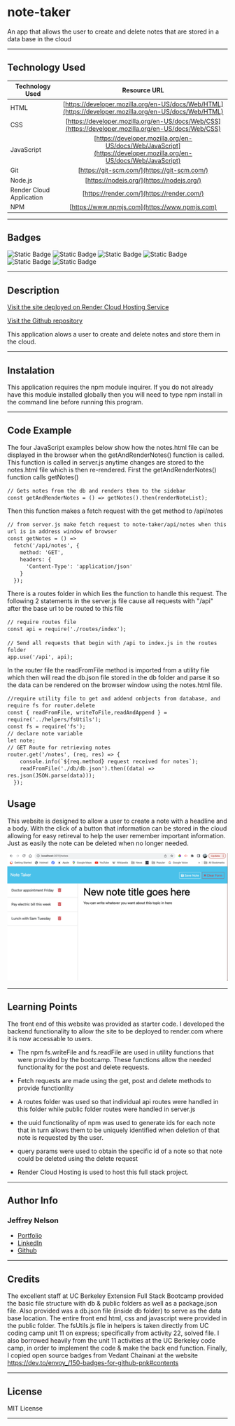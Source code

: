 # note-taker
An app that allows the user to create and delete notes that are stored in a data base in the cloud

---

## Technology Used 

| Technology Used         | Resource URL           | 
| ------------- |:-------------:| 
| HTML    | [https://developer.mozilla.org/en-US/docs/Web/HTML](https://developer.mozilla.org/en-US/docs/Web/HTML) | 
| CSS     | [https://developer.mozilla.org/en-US/docs/Web/CSS](https://developer.mozilla.org/en-US/docs/Web/CSS)      |
| JavaScript     | [https://developer.mozilla.org/en-US/docs/Web/JavaScript](https://developer.mozilla.org/en-US/docs/Web/JavaScript)      |   
| Git | [https://git-scm.com/](https://git-scm.com/)     |    
| Node.js | [https://nodejs.org/](https://nodejs.org/)     |
| Render Cloud Application | [https://render.com/](https://render.com/)  |
| NPM | [https://www.npmjs.com](https://www.npmjs.com)   |

---

## Badges
![Static Badge](https://img.shields.io/badge/HTML5-E34F26?style=for-the-badge&logo=html5&logoColor=white)
![Static Badge](https://img.shields.io/badge/CSS3-1572B6?style=for-the-badge&logo=css3&logoColor=white)
![Static Badge](https://img.shields.io/badge/JavaScript-323330?style=for-the-badge&logo=javascript&logoColor=F7DF1E)
![Static Badge](https://img.shields.io/badge/Node.js-43853D?style=for-the-badge&logo=node.js&logoColor=white)
![Static Badge](https://img.shields.io/badge/License-MIT_License-blue)
![Static Badge](https://img.shields.io/badge/Express.js-404D59?style=for-the-badge)

---

## Description

[Visit the site deployed on Render Cloud Hosting Service](https://free-note-taker.onrender.com/)

[Visit the Github repository](https://github.com/Jeffreydne/note-taker)

This application alows a user to create and delete notes and store them in the cloud.  

---

## Instalation

This application requires the npm module inquirer. If you do not already have this module installed globally then you will need to type npm install in the command line before running this program. 


---

## Code Example

The four JavaScript examples below show how the notes.html file can be displayed in the browser when the getAndRenderNotes() function is called. This function is called in server.js anytime changes are stored to the notes.html file which is then re-rendered. First the getAndRenderNotes() function calls getNotes() 
```JS
// Gets notes from the db and renders them to the sidebar
const getAndRenderNotes = () => getNotes().then(renderNoteList);
```
Then this function makes a fetch request with the get method to /api/notes
```JS
// from server.js make fetch request to note-taker/api/notes when this url is in address window of browser
const getNotes = () =>
  fetch('/api/notes', {
    method: 'GET',
    headers: {
      'Content-Type': 'application/json'
    }
  });
```
There is a routes folder in which lies the function to handle this request. The following 2 statements in the server.js file cause all requests with "/api" after the base url to be routed to this file 

```JS
// require routes file
const api = require('./routes/index');

// Send all requests that begin with /api to index.js in the routes folder
app.use('/api', api);

```
 In the router file the readFromFile method is imported from a utility file which then will read the db.json file stored in the db folder and parse it so the data can be rendered on the browser window using the notes.html file.

```JS
//require utility file to get and addend onbjects from database, and require fs for router.delete
const { readFromFile, writeToFile,readAndAppend } = require('../helpers/fsUtils');
const fs = require('fs');
// declare note variable
let note;
// GET Route for retrieving notes
router.get('/notes', (req, res) => {
    console.info(`${req.method} request received for notes`);
    readFromFile('./db/db.json').then((data) => res.json(JSON.parse(data)));
  });
```
## Usage

This website is designed to allow a user to create a note with a headline and a body. With the click of a button that information can be stored in the cloud allowing for easy retireval to help the user remember important information. Just as easily the note can be deleted when no longer needed.

![ alt text](./Assets/note-taker-screenshot.png)

---

## Learning Points

The front end of this website was provided as starter code. I developed the backend functionality to allow the site to be deployed to render.com where it is now accessable to users. 

* The npm fs.writeFile and fs.readFile are used in utility functions that were provided by the bootcamp. These functions allow the needed functionality for the post and delete requests. 

*  Fetch requests are made using the get, post and delete methods to provide functionlity

*  A routes folder was used so that individual api routes were handled in this folder while public folder routes were handled in server.js 

* the uuid functionality of npm was used to generate ids for each note that in turn allows them to be uniquely  identified when deletion of that note is requested by the user.

*  query params were used to obtain the specific id of a note so that note could be deleted using the delete request

*  Render Cloud Hosting is used to host this full stack project.  

---

## Author Info

### Jeffrey Nelson


* [Portfolio](https://jeffreydne.github.io/Jeff-Nelson-Portfolio/)
* [LinkedIn](https://www.linkedin.com/in/jeffrey-nelson13/)
* [Github](https://github.com/Jeffreydne)

---
## Credits

 The excellent staff at UC Berkeley Extension Full Stack Bootcamp provided the basic file structure with db & public folders as well as a package.json file. Also provided was a db.json file (inside db folder) to serve as the data base location. The entire front end html, css and javascript were provided in the public folder. The fsUtils.js file in helpers is taken directly from UC coding camp unit 11 on express; specifically from activity 22, solved file. I also borrowed heavily from the unit 11 activities at the UC Berkeley code camp, in order to implement the code & make the back end function. Finally, I copied open source badges from Vedant Chainani at the website https://dev.to/envoy_/150-badges-for-github-pnk#contents 
 
---

## License

MIT License

---